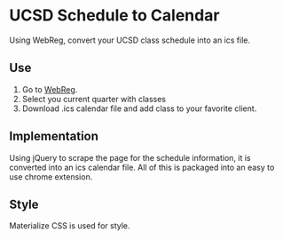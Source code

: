 # UCSD Schedule to Calendar
Using WebReg, convert your UCSD class schedule into an ics file.

## Use
1. Go to [WebReg](https://act.ucsd.edu/webreg2/start "UCSD WebReg").
2. Select you current quarter with classes
3. Download .ics calendar file and add class to your favorite client.

## Implementation
Using jQuery to scrape the page for the schedule information, it is converted into an ics calendar file.
All of this is packaged into an easy to use chrome extension.

## Style
Materialize CSS is used for style.
